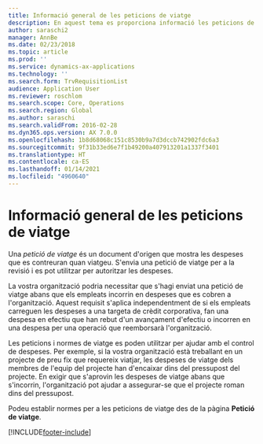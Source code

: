 ```yaml
---
title: Informació general de les peticions de viatge
description: En aquest tema es proporciona informació les peticions de viatge. Una petició de viatge documenta les despeses de viatge planificades.
author: saraschi2
manager: AnnBe
ms.date: 02/23/2018
ms.topic: article
ms.prod: ''
ms.service: dynamics-ax-applications
ms.technology: ''
ms.search.form: TrvRequisitionList
audience: Application User
ms.reviewer: roschlom
ms.search.scope: Core, Operations
ms.search.region: Global
ms.author: saraschi
ms.search.validFrom: 2016-02-28
ms.dyn365.ops.version: AX 7.0.0
ms.openlocfilehash: 1b8d68068c151c8530b9a7d3dccb742902fdc6a3
ms.sourcegitcommit: 9f31b33ed6e7f1b49200a407913201a1337f3401
ms.translationtype: HT
ms.contentlocale: ca-ES
ms.lasthandoff: 01/14/2021
ms.locfileid: "4960640"
---
```

# <a name="travel-requisitions-overview"></a>Informació general de les peticions de viatge

Una *petició de viatge* és un document d'origen que mostra les despeses que es contreuran quan viatgeu. S'envia una petició de viatge per a la revisió i es pot utilitzar per autoritzar les despeses.

La vostra organització podria necessitar que s'hagi enviat una petició de viatge abans que els empleats incorrin en despeses que es cobren a l'organització. Aquest requisit s'aplica independentment de si els empleats carreguen les despeses a una targeta de crèdit corporativa, fan una despesa en efectiu que han rebut d'un avançament d'efectiu o incorren en una despesa per una operació que reemborsarà l'organització.

Les peticions i normes de viatge es poden utilitzar per ajudar amb el control de despeses. Per exemple, si la vostra organització està treballant en un projecte de preu fix que requereix viatjar, les despeses de viatge dels membres de l'equip del projecte han d'encaixar dins del pressupost del projecte. En exigir que s'aprovin les despeses de viatge abans que s'incorrin, l'organització pot ajudar a assegurar-se que el projecte roman dins del pressupost.

Podeu establir normes per a les peticions de viatge des de la pàgina **Petició de viatge**.


[!INCLUDE[footer-include](../includes/footer-banner.md)]